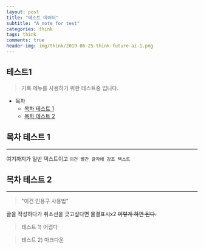 ```yaml
---
layout: post
title: "테스트 데이터"
subtitle: "A note for test"
categories: think
tags: think
comments: true
header-img: img/think/2019-06-25-think-future-ai-1.png
---
```


## 테스트1

> 기록 메뉴를 사용하기 위한 테스트중 입니다.

- 목차
  - [목차 테스트 1](#목차-테스트-1)
  - [목차 테스트 2](#목차-테스트-2)

## 목차 테스트 1

---

여기까지가 일반 텍스트이고 `이건 빨간 글자에 강조 텍스트`

## 목차 테스트 2

---

> "이건 인용구 사용법"

글을 작성하다가 취소선을 긋고싶다면 물결표시x2 ~~이렇게 하면 된다.~~

> 테스트 1) 어렵다

> 테스트 2) 마크다운
